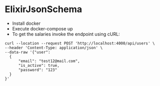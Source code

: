 # ElixirJsonSchema

* Install docker 
* Execute docker-compose up
* To get the salaries invoke the endpoint using cURL:

```
curl --location --request POST 'http://localhost:4000/api/users' \
--header 'Content-Type: application/json' \
--data-raw '{"user":
  {
      "email": "test12@mail.com",
      "is_active": true,
      "password": "123"
  }
}'
```
